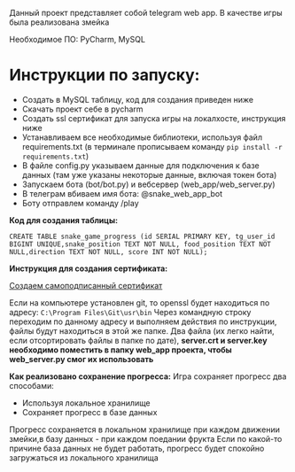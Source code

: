 Данный проект представляет собой telegram web app.
В качестве игры была реализована змейка

Необходимое ПО: PyCharm, MySQL

# Инструкции по запуску:

- Создать в MySQL таблицу, код для создания приведен ниже
- Скачать проект себе в pycharm
- Создать ssl сертификат для запуска игры на локалхосте, инструкция ниже
- Устанавливаем все необходимые библиотеки, используя файл requirements.txt (в терминале прописываем команду `pip install -r requirements.txt`)
- В файле config.py указываем данные для подключения к базе данных (там уже указаны некоторые данные, включая токен бота)
- Запускаем бота (bot/bot.py) и вебсервер (web_app/web_server.py)
- В телеграм вбиваем имя бота: @snake_web_app_bot
- Боту отправлем команду /play

**Код для создания таблицы:**

`CREATE TABLE snake_game_progress (id SERIAL PRIMARY KEY, tg_user_id BIGINT UNIQUE,snake_position TEXT NOT NULL, food_position TEXT NOT NULL,direction TEXT NOT NULL, score INT NOT NULL);`

**Инструкция для создания сертификата:**

[Создаем самоподписанный сертификат](https://devcenter.heroku.com/articles/ssl-certificate-self)

Если на компьютере установлен git, то openssl будет находиться по адресу: `C:\Program Files\Git\usr\bin`
Через командную строку переходим по данному адресу и выполняем действия по инструкции, файлы будут находиться в этой же папке.
Два файла (их легко найти, если отсортировать файлы в папке по дате), **server.crt и server.key необходимо поместить в папку web_app проекта, чтобы web_server.py смог их использовать**

**Как реализовано сохранение прогресса:**
Игра сохраняет прогресс два способами:
- Используя локальное хранилище
- Сохраняет прогресс в базе данных

Прогресс сохраняется в локальном хранилище при каждом движении змейки,в базу данных - при каждом поедании фрукта
Если по какой-то причине база данных не будет работать, прогресс будет спокойно загружаться из локального хранилища
